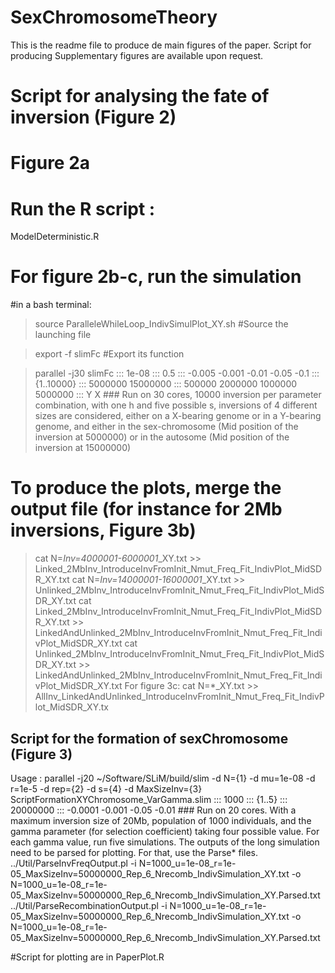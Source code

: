 # SexChromosomeTheory
This is the readme file to produce de main figures of the paper. Script for producing Supplementary figures are available upon request.

# Script for analysing the fate of inversion (Figure 2)
# Figure 2a
# Run the R script :
ModelDeterministic.R

# For figure 2b-c, run the simulation
 #in a bash terminal:
 >source ParalleleWhileLoop\_IndivSimulPlot\_XY.sh #Source the launching file

 >export -f slimFc #Export its function

 >parallel -j30 slimFc ::: 1e-08 ::: 0.5 ::: -0.005 -0.001 -0.01 -0.05 -0.1 ::: {1..10000} ::: 5000000 15000000 ::: 500000 2000000 1000000 5000000 ::: Y X ### Run on 30 cores, 10000 inversion per parameter combination, with one h and five possible s, inversions of 4 different sizes are considered, either on a X-bearing genome or in a Y-bearing genome, and either in the sex-chromosome (Mid position of the inversion at 5000000) or in the autosome (Mid position of the inversion at 15000000)
# To produce the plots, merge the output file (for instance for 2Mb inversions, Figure 3b)
 >cat N=*Inv=4000001-6000001*_XY.txt >> Linked_2MbInv_IntroduceInvFromInit_Nmut_Freq_Fit_IndivPlot_MidSDR_XY.txt
 >cat N=*Inv=14000001-16000001*_XY.txt >> Unlinked_2MbInv_IntroduceInvFromInit_Nmut_Freq_Fit_IndivPlot_MidSDR_XY.txt
 >cat Linked_2MbInv_IntroduceInvFromInit_Nmut_Freq_Fit_IndivPlot_MidSDR_XY.txt >> LinkedAndUnlinked_2MbInv_IntroduceInvFromInit_Nmut_Freq_Fit_IndivPlot_MidSDR_XY.txt
 >cat Unlinked_2MbInv_IntroduceInvFromInit_Nmut_Freq_Fit_IndivPlot_MidSDR_XY.txt >> LinkedAndUnlinked_2MbInv_IntroduceInvFromInit_Nmut_Freq_Fit_IndivPlot_MidSDR_XY.txt
 For figure 3c:
 >cat N=*_XY.txt >> AllInv_LinkedAndUnlinked_IntroduceInvFromInit_Nmut_Freq_Fit_IndivPlot_MidSDR_XY.tx
## Script for the formation of sexChromosome (Figure 3)
Usage :
parallel -j20 ~/Software/SLiM/build/slim -d N={1} -d mu=1e-08  -d r=1e-5 -d rep={2} -d s={4} -d MaxSizeInv={3} ScriptFormationXYChromosome_VarGamma.slim  ::: 1000 ::: {1..5} ::: 20000000  :::  -0.0001 -0.001 -0.05 -0.01 ### Run on 20 cores. With a maximum inversion size of 20Mb, population of 1000 individuals, and the gamma parameter (for selection coefficient) taking four possible value. For each gamma value, run five simulations. 
The outputs of the long simulation need to be parsed for plotting. For that, use the Parse* files.
../Util/ParseInvFreqOutput.pl -i N=1000_u=1e-08_r=1e-05_MaxSizeInv=50000000_Rep_6_Nrecomb_IndivSimulation_XY.txt -o N=1000_u=1e-08_r=1e-05_MaxSizeInv=50000000_Rep_6_Nrecomb_IndivSimulation_XY.Parsed.txt
../Util/ParseRecombinationOutput.pl -i N=1000_u=1e-08_r=1e-05_MaxSizeInv=50000000_Rep_6_Nrecomb_IndivSimulation_XY.txt -o N=1000_u=1e-08_r=1e-05_MaxSizeInv=50000000_Rep_6_Nrecomb_IndivSimulation_XY.Parsed.txt

#Script for plotting are in 
PaperPlot.R
